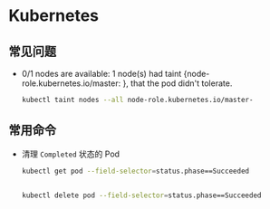 # Kubernetes

## 常见问题

- 0/1 nodes are available: 1 node(s) had taint {node-role.kubernetes.io/master: }, that the pod didn't tolerate.

  ```bash
  kubectl taint nodes --all node-role.kubernetes.io/master-
  ```

## 常用命令

- 清理 `Completed` 状态的 Pod

  ```bash
  kubectl get pod --field-selector=status.phase==Succeeded


  kubectl delete pod --field-selector=status.phase==Succeeded
  ```
